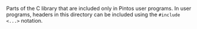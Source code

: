 Parts of the C library that are included only in Pintos user programs. 
In user programs, headers in this directory can be included using the `#include <...>` notation.

